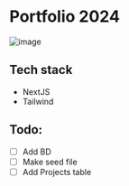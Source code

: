 # Portfolio 2024 

![image](https://github.com/EliasLeguizamon123/portfolio/assets/25516473/95b349a6-a675-44a0-9642-a62f58b51964)

## Tech stack 
- NextJS
- Tailwind

## Todo: 

- [ ] Add BD
- [ ] Make seed file
- [ ] Add Projects table

